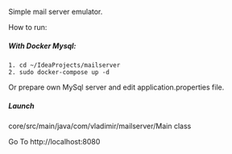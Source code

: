 Simple mail server emulator.

How to run:

##### With Docker Mysql:

    1. cd ~/IdeaProjects/mailserver
    2. sudo docker-compose up -d

Or prepare own MySql server and edit application.properties file.

##### Launch  

core/src/main/java/com/vladimir/mailserver/Main class

Go To http://localhost:8080